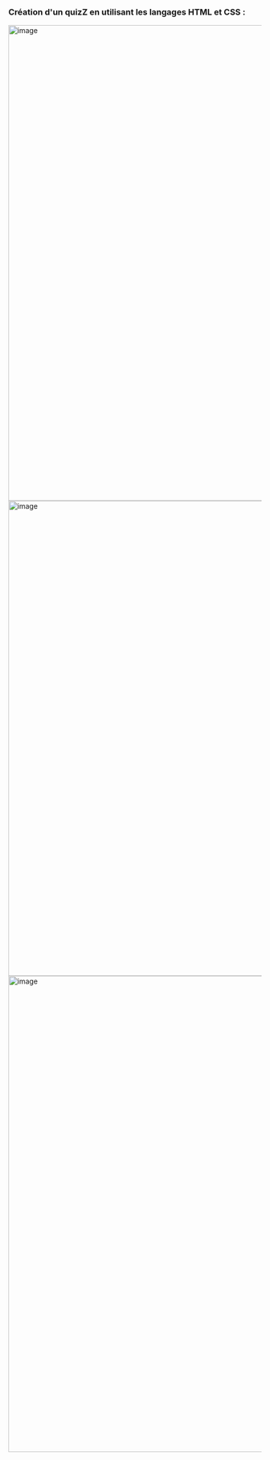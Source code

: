 <h3 align="left">Création d'un quizZ en utilisant les langages HTML et CSS :</h3>
<p align="left">
<img width="944" alt="image" src="https://github.com/Hafida3412/Building-a-Quiz/assets/160515207/f55583cf-64e0-4498-b97f-707325639c69">
<img width="943" alt="image" src="https://github.com/Hafida3412/Building-a-Quiz/assets/160515207/fe365ea3-10c2-4b83-8485-3dcd6c17f1ec">
<img width="945" alt="image" src="https://github.com/Hafida3412/Building-a-Quiz/assets/160515207/c9a64d20-c444-48c3-9fcf-49a62b6f8633">


